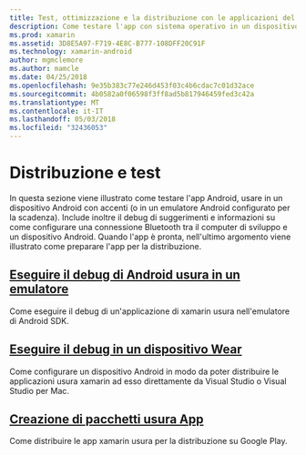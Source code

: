 ```yaml
---
title: Test, ottimizzazione e la distribuzione con le applicazioni del sistema operativo
description: Come testare l'app con sistema operativo in un dispositivo Android (o nell'emulatore) e prepararla per la distribuzione.
ms.prod: xamarin
ms.assetid: 3D8E5A97-F719-4E8C-B777-108DFF20C91F
ms.technology: xamarin-android
author: mgmclemore
ms.author: mamcle
ms.date: 04/25/2018
ms.openlocfilehash: 9e35b383c77e246d453f03c4b6cdac7c01d32ace
ms.sourcegitcommit: 4b0582a0f06598f3ff8ad5b817946459fed3c42a
ms.translationtype: MT
ms.contentlocale: it-IT
ms.lasthandoff: 05/03/2018
ms.locfileid: "32436053"
---
```

# <a name="deployment-and-testing"></a>Distribuzione e test

In questa sezione viene illustrato come testare l'app Android, usare in un dispositivo Android con accenti (o in un emulatore Android configurato per la scadenza). Include inoltre il debug di suggerimenti e informazioni su come configurare una connessione Bluetooth tra il computer di sviluppo e un dispositivo Android.
Quando l'app è pronta, nell'ultimo argomento viene illustrato come preparare l'app per la distribuzione.

## <a name="debug-android-wear-on-an-emulatorandroidweardeploy-testdebug-on-emulatormd"></a>[Eseguire il debug di Android usura in un emulatore](~/android/wear/deploy-test/debug-on-emulator.md)

Come eseguire il debug di un'applicazione di xamarin usura nell'emulatore di Android SDK.

## <a name="debug-on-a-wear-deviceandroidweardeploy-testdebug-on-devicemd"></a>[Eseguire il debug in un dispositivo Wear](~/android/wear/deploy-test/debug-on-device.md)

Come configurare un dispositivo Android in modo da poter distribuire le applicazioni usura xamarin ad esso direttamente da Visual Studio o Visual Studio per Mac.

##  <a name="packaging-wear-appsandroidweardeploy-testpackagingmd"></a>[Creazione di pacchetti usura App](~/android/wear/deploy-test/packaging.md)

Come distribuire le app xamarin usura per la distribuzione su Google Play.

